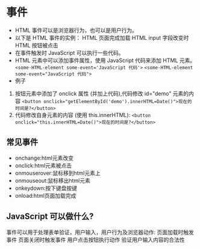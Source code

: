 # 事件

- HTML 事件可以是浏览器行为，也可以是用户行为。
- 以下是 HTML 事件的实例：
HTML 页面完成加载
HTML input 字段改变时
HTML 按钮被点击
- 在事件触发时 JavaScript 可以执行一些代码。
- HTML 元素中可以添加事件属性，使用 JavaScript 代码来添加 HTML 元素。
`<some-HTML-element some-event='JavaScript 代码'>`
`<some-HTML-element some-event="JavaScript 代码">`
- 例子

1. 按钮元素中添加了 onclick 属性 (并加上代码),代码修改 id="demo" 元素的内容
`<button onclick="getElementById('demo').innerHTML=Date()">现在的时间是?</button>`
2. 代码修改自身元素的内容 (使用 this.innerHTML):
`<button onclick="this.innerHTML=Date()">现在的时间是?</button>`

## 常见事件

- onchange:html元素改变
- onclick:html元素被点击
- onmouserover:鼠标移到html元素上
- onmouseout:鼠标移出html元素
- onkeydown:按下键盘按键
- onload:html页面加载完成

## JavaScript 可以做什么?

事件可以用于处理表单验证，用户输入，用户行为及浏览器动作:
页面加载时触发事件
页面关闭时触发事件
用户点击按钮执行动作
验证用户输入内容的合法性

